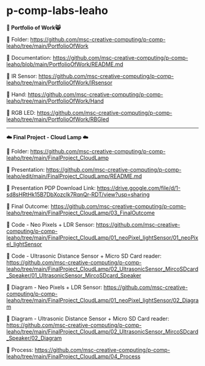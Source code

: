# p-comp-labs-leaho

**🍋 Portfolio of Work😸**

🔗 Folder: https://github.com/msc-creative-computing/p-comp-leaho/tree/main/PortfolioOfWork

🔗 Documentation: https://github.com/msc-creative-computing/p-comp-leaho/blob/main/PortfolioOfWork/README.md

🔗 IR Sensor: https://github.com/msc-creative-computing/p-comp-leaho/tree/main/PortfolioOfWork/IRsensor

🔗 Hand: https://github.com/msc-creative-computing/p-comp-leaho/tree/main/PortfolioOfWork/Hand

🔗 RGB LED: https://github.com/msc-creative-computing/p-comp-leaho/tree/main/PortfolioOfWork/RBGled

-----------

**☁️ Final Project - Cloud Lamp ☁️**

🔗 Folder: https://github.com/msc-creative-computing/p-comp-leaho/tree/main/FinalProject_CloudLamp

🔗 Presentation: https://github.com/msc-creative-computing/p-comp-leaho/edit/main/FinalProject_CloudLamp/README.md

🔗 Presentation PDP Download Link: https://drive.google.com/file/d/1-sd8sHRtHk15B7DbXozclk7RqnQr-RDT/view?usp=sharing

🔗 Final Outcome: https://github.com/msc-creative-computing/p-comp-leaho/tree/main/FinalProject_CloudLamp/03_FinalOutcome

🔗 Code - Neo Pixels + LDR Sensor: https://github.com/msc-creative-computing/p-comp-leaho/tree/main/FinalProject_CloudLamp/01_neoPixel_lightSensor/01_neoPixel_lightSensor

🔗 Code - Ultrasonic Distance Sensor + Micro SD Card reader: https://github.com/msc-creative-computing/p-comp-leaho/tree/main/FinalProject_CloudLamp/02_UltrasonicSensor_MircoSDcard_Speaker/01_UltrasonicSensor_MircoSDcard_Speaker 

🔗 Diagram - Neo Pixels + LDR Sensor: https://github.com/msc-creative-computing/p-comp-leaho/tree/main/FinalProject_CloudLamp/01_neoPixel_lightSensor/02_Diagram

🔗 Diagram - Ultrasonic Distance Sensor + Micro SD Card reader: https://github.com/msc-creative-computing/p-comp-leaho/tree/main/FinalProject_CloudLamp/02_UltrasonicSensor_MircoSDcard_Speaker/02_Diagram

🔗 Process: https://github.com/msc-creative-computing/p-comp-leaho/tree/main/FinalProject_CloudLamp/04_Process
